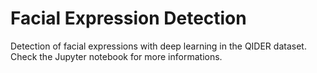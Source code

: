 # Facial Expression Detection
Detection of facial expressions with deep learning in the QIDER dataset. Check the Jupyter notebook for more informations.
